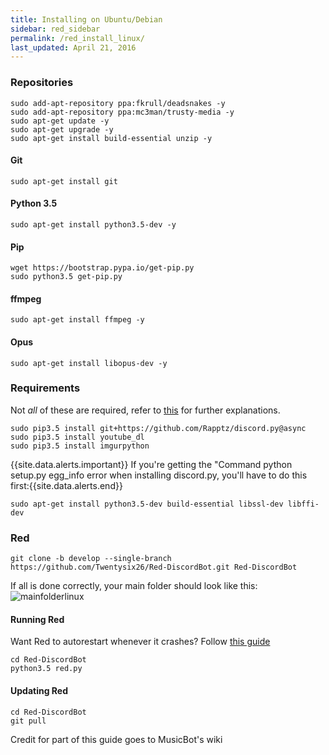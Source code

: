 ```yaml
---
title: Installing on Ubuntu/Debian
sidebar: red_sidebar
permalink: /red_install_linux/
last_updated: April 21, 2016
---
```


### Repositories
```
sudo add-apt-repository ppa:fkrull/deadsnakes -y
sudo add-apt-repository ppa:mc3man/trusty-media -y
sudo apt-get update -y
sudo apt-get upgrade -y
sudo apt-get install build-essential unzip -y
```

#### Git
```
sudo apt-get install git
```

#### Python 3.5
```
sudo apt-get install python3.5-dev -y
```

#### Pip
```
wget https://bootstrap.pypa.io/get-pip.py
sudo python3.5 get-pip.py
```

#### ffmpeg
```
sudo apt-get install ffmpeg -y
```

#### Opus
```
sudo apt-get install libopus-dev -y
```

### Requirements
Not *all* of these are required, refer to [this](/Red-Docs/red_win_requirements/) for further explanations.

```
sudo pip3.5 install git+https://github.com/Rapptz/discord.py@async
sudo pip3.5 install youtube_dl
sudo pip3.5 install imgurpython
```   

{{site.data.alerts.important}} If you're getting the "Command python setup.py egg_info error when installing discord.py, you'll have to do this first:{{site.data.alerts.end}}
```
sudo apt-get install python3.5-dev build-essential libssl-dev libffi-dev
```

### Red  
```
git clone -b develop --single-branch https://github.com/Twentysix26/Red-DiscordBot.git Red-DiscordBot
```

If all is done correctly, your main folder should look like this:  
![mainfolderlinux](https://i.imgur.com/9pwxtYm.png)

#### Running Red  

Want Red to autorestart whenever it crashes? Follow [this guide](/Red-Docs/red_guide_linux_upstart)

```
cd Red-DiscordBot
python3.5 red.py
```

#### Updating Red
```
cd Red-DiscordBot
git pull
```

Credit for part of this guide goes to MusicBot's wiki
